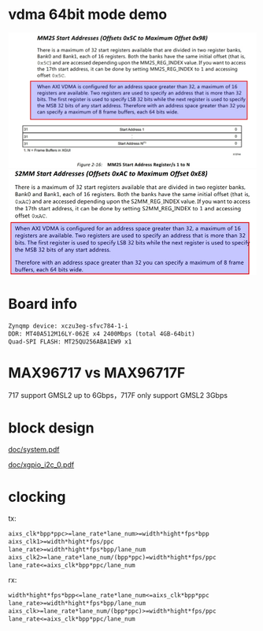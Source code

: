 # vdma 64bit mode demo

![MM2S_Start_Addresses](doc/MM2S_Start_Addresses.jpg)
![S2MM_Start_Addresses](doc/S2MM_Start_Addresses.jpg)


# Board info
```
Zynqmp device: xczu3eg-sfvc784-1-i
DDR: MT40A512M16LY-062E x4 2400Mbps (total 4GB-64bit)
Quad-SPI FLASH: MT25QU256ABA1EW9 x1
```

# MAX96717 vs MAX96717F
717 support GMSL2 up to 6Gbps，717F only support GMSL2 3Gbps


# block design

[doc/system.pdf](doc/system.pdf)

[doc/xgpio_i2c_0.pdf](doc/xgpio_i2c_0.pdf)


# clocking

tx:
```
aixs_clk*bpp*ppc>=lane_rate*lane_num>=width*hight*fps*bpp
aixs_clk1>=width*hight*fps/ppc
lane_rate>=width*hight*fps*bpp/lane_num
aixs_clk2>=lane_rate*lane_num/(bpp*ppc)=width*hight*fps/ppc
lane_rate<=aixs_clk*bpp*ppc/lane_num
```

rx:
```
width*hight*fps*bpp<=lane_rate*lane_num<=aixs_clk*bpp*ppc
lane_rate>=width*hight*fps*bpp/lane_num
aixs_clk>=lane_rate*lane_num/(bpp*ppc)>=width*hight*fps/ppc
lane_rate<=aixs_clk*bpp*ppc/lane_num
```


